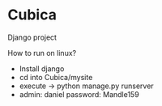 # Cubica
Django project

How to run on linux?
- Install django
- cd into Cubica/mysite
- execute -> python manage.py runserver
- admin: daniel password: Mandle159
